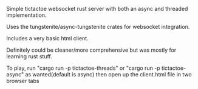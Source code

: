 Simple tictactoe websocket rust server with both an async and threaded implementation.

Uses the tungstenite/async-tungstenite crates for websocket integration.

Includes a very basic html client.

Definitely could be cleaner/more comprehensive but was mostly for learning rust stuff.

To play, run "cargo run -p tictactoe-threads" or "cargo run -p tictactoe-async" as wanted(default is async)
 then open up the client.html file in two browser tabs